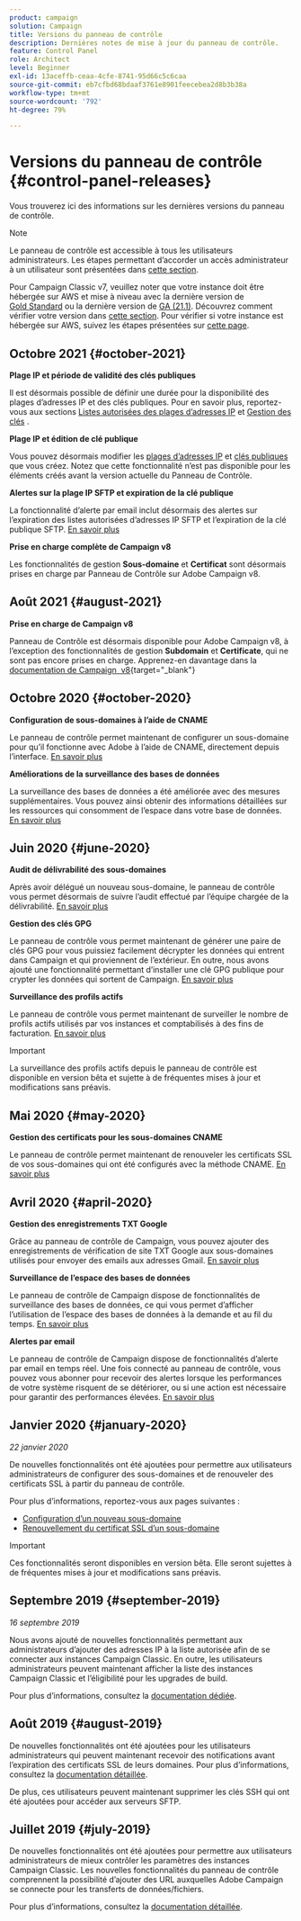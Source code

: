 ```yaml
---
product: campaign
solution: Campaign
title: Versions du panneau de contrôle
description: Dernières notes de mise à jour du panneau de contrôle.
feature: Control Panel
role: Architect
level: Beginner
exl-id: 13aceffb-ceaa-4cfe-8741-95d66c5c6caa
source-git-commit: eb7cfbd68bdaaf3761e8901feecebea2d8b3b38a
workflow-type: tm+mt
source-wordcount: '792'
ht-degree: 79%

---
```


# Versions du panneau de contrôle {#control-panel-releases}

Vous trouverez ici des informations sur les dernières versions du panneau de contrôle.

>[!NOTE]
>
>Le panneau de contrôle est accessible à tous les utilisateurs administrateurs. Les étapes permettant d’accorder un accès administrateur à un utilisateur sont présentées dans [cette section](https://experienceleague.adobe.com/docs/control-panel/using/discover-control-panel/managing-permissions.html#discover-control-panel).
>
>Pour Campaign Classic v7, veuillez noter que votre instance doit être hébergée sur AWS et mise à niveau avec la dernière version de [Gold Standard](https://experienceleague.adobe.com/docs/campaign-classic/using/release-notes/gs-release/gs-overview.html?lang=fr#release-notes) ou la dernière version de [GA (21.1)](https://experienceleague.adobe.com/docs/campaign-classic/using/release-notes/latest-release.html?lang=fr#release-notes). Découvrez comment vérifier votre version dans [cette section](https://experienceleague.adobe.com/docs/campaign-classic/using/getting-started/starting-with-adobe-campaign/launching-adobe-campaign.html?lang=fr#getting-your-campaign-version). Pour vérifier si votre instance est hébergée sur AWS, suivez les étapes présentées sur [cette page](faq.md).

## Octobre 2021 {#october-2021}

**Plage IP et période de validité des clés publiques**

Il est désormais possible de définir une durée pour la disponibilité des plages d’adresses IP et des clés publiques. Pour en savoir plus, reportez-vous aux sections [Listes autorisées des plages d’adresses IP](sftp/using/ip-range-allow-listing.md#adding-ip-addresses-allow-list) et [Gestion des clés](sftp/using/key-management.md#installing-ssh-key) .

**Plage IP et édition de clé publique**

Vous pouvez désormais modifier les [plages d’adresses IP](sftp/using/ip-range-allow-listing.md#editing-ip-ranges) et [clés publiques](sftp/using/key-management.md#editing-public-keys) que vous créez. Notez que cette fonctionnalité n’est pas disponible pour les éléments créés avant la version actuelle du Panneau de Contrôle.

**Alertes sur la plage IP SFTP et expiration de la clé publique**

La fonctionnalité d’alerte par email inclut désormais des alertes sur l’expiration des listes autorisées d’adresses IP SFTP et l’expiration de la clé publique SFTP. [En savoir plus](performance-monitoring/using/email-alerting.md)

**Prise en charge complète de Campaign v8**

Les fonctionnalités de gestion **Sous-domaine** et **Certificat** sont désormais prises en charge par Panneau de Contrôle sur Adobe Campaign v8.

## Août 2021 {#august-2021}

**Prise en charge de Campaign v8**

Panneau de Contrôle est désormais disponible pour Adobe Campaign v8, à l’exception des fonctionnalités de gestion **Subdomain** et **Certificate**, qui ne sont pas encore prises en charge. Apprenez-en davantage dans la [documentation de Campaign  v8](https://experienceleague.adobe.com/docs/campaign/campaign-v8/deploy/self-service.html){target=&quot;_blank&quot;}

## Octobre 2020 {#october-2020}

**Configuration de sous-domaines à l’aide de CNAME**

Le panneau de contrôle permet maintenant de configurer un sous-domaine pour qu’il fonctionne avec Adobe à l’aide de CNAME, directement depuis l’interface. [En savoir plus](subdomains-certificates/using/setting-up-new-subdomain.md)

**Améliorations de la surveillance des bases de données**

La surveillance des bases de données a été améliorée avec des mesures supplémentaires. Vous pouvez ainsi obtenir des informations détaillées sur les ressources qui consomment de l’espace dans votre base de données. [En savoir plus](performance-monitoring/using/database-monitoring.md)

## Juin 2020 {#june-2020}

**Audit de délivrabilité des sous-domaines**

Après avoir délégué un nouveau sous-domaine, le panneau de contrôle vous permet désormais de suivre l’audit effectué par l’équipe chargée de la délivrabilité. [En savoir plus](subdomains-certificates/using/setting-up-new-subdomain.md)

**Gestion des clés GPG**

Le panneau de contrôle vous permet maintenant de générer une paire de clés GPG pour vous puissiez facilement décrypter les données qui entrent dans Campaign et qui proviennent de l’extérieur. En outre, nous avons ajouté une fonctionnalité permettant d’installer une clé GPG publique pour crypter les données qui sortent de Campaign. [En savoir plus](instances-settings/using/gpg-keys-management.md)

**Surveillance des profils actifs**

Le panneau de contrôle vous permet maintenant de surveiller le nombre de profils actifs utilisés par vos instances et comptabilisés à des fins de facturation. [En savoir plus](performance-monitoring/using/active-profiles-monitoring.md)

>[!IMPORTANT]
>
>La surveillance des profils actifs depuis le panneau de contrôle est disponible en version bêta et sujette à de fréquentes mises à jour et modifications sans préavis.

## Mai 2020 {#may-2020}

**Gestion des certificats pour les sous-domaines CNAME**

Le panneau de contrôle permet maintenant de renouveler les certificats SSL de vos sous-domaines qui ont été configurés avec la méthode CNAME. [En savoir plus](subdomains-certificates/using/renewing-subdomain-certificate.md)

## Avril 2020 {#april-2020}

**Gestion des enregistrements TXT Google**

Grâce au panneau de contrôle de Campaign, vous pouvez ajouter des enregistrements de vérification de site TXT Google aux sous-domaines utilisés pour envoyer des emails aux adresses Gmail. [En savoir plus](subdomains-certificates/using/managing-txt-records.md)

**Surveillance de l’espace des bases de données**

Le panneau de contrôle de Campaign dispose de fonctionnalités de surveillance des bases de données, ce qui vous permet d’afficher l’utilisation de l’espace des bases de données à la demande et au fil du temps. [En savoir plus](performance-monitoring/using/database-monitoring.md)

**Alertes par email**

Le panneau de contrôle de Campaign dispose de fonctionnalités d’alerte par email en temps réel. Une fois connecté au panneau de contrôle, vous pouvez vous abonner pour recevoir des alertes lorsque les performances de votre système risquent de se détériorer, ou si une action est nécessaire pour garantir des performances élevées. [En savoir plus](performance-monitoring/using/email-alerting.md)

## Janvier 2020 {#january-2020}

*22 janvier 2020*

De nouvelles fonctionnalités ont été ajoutées pour permettre aux utilisateurs administrateurs de configurer des sous-domaines et de renouveler des certificats SSL à partir du panneau de contrôle.

Pour plus d’informations, reportez-vous aux pages suivantes :
* [Configuration d’un nouveau sous-domaine](subdomains-certificates/using/setting-up-new-subdomain.md)
* [Renouvellement du certificat SSL d’un sous-domaine](subdomains-certificates/using/renewing-subdomain-certificate.md)

>[!IMPORTANT]
>
>Ces fonctionnalités seront disponibles en version bêta. Elle seront sujettes à de fréquentes mises à jour et modifications sans préavis.

## Septembre 2019 {#september-2019}

*16 septembre 2019*

Nous avons ajouté de nouvelles fonctionnalités permettant aux administrateurs d’ajouter des adresses IP à la liste autorisée afin de se connecter aux instances Campaign Classic.
En outre, les utilisateurs administrateurs peuvent maintenant afficher la liste des instances Campaign Classic et l’éligibilité pour les upgrades de build.

Pour plus d’informations, consultez la [documentation dédiée](instances-settings/using/ip-allow-listing-instance-access.md).

## Août 2019 {#august-2019}

De nouvelles fonctionnalités ont été ajoutées pour les utilisateurs administrateurs qui peuvent maintenant recevoir des notifications avant l’expiration des certificats SSL de leurs domaines. Pour plus d’informations, consultez la [documentation détaillée](subdomains-certificates/using/monitoring-ssl-certificates.md).

De plus, ces utilisateurs peuvent maintenant supprimer les clés SSH qui ont été ajoutées pour accéder aux serveurs SFTP.

## Juillet 2019 {#july-2019}

De nouvelles fonctionnalités ont été ajoutées pour permettre aux utilisateurs administrateurs de mieux contrôler les paramètres des instances Campaign Classic. Les nouvelles fonctionnalités du panneau de contrôle comprennent la possibilité d’ajouter des URL auxquelles Adobe Campaign se connecte pour les transferts de données/fichiers.

Pour plus d’informations, consultez la [documentation détaillée](instances-settings/using/url-permissions.md).
